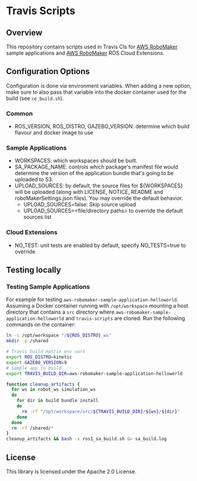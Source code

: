 # Travis Scripts

## Overview
This repository contains scripts used in Travis CIs for [AWS RoboMaker] sample applications and [AWS RoboMaker] ROS Cloud Extensions.

## Configuration Options

Configuration is done via environment variables. When adding a new option, make sure to also pass that variable into the docker container used for the build (see `ce_build.sh`).

### Common

* ROS_VERSION, ROS_DISTRO, GAZEBO_VERSION: determine which build flavour and docker image to use

### Sample Applications

* WORKSPACES: which workspaces should be built.
* SA_PACKAGE_NAME: controls which package's manifest file would determine the version of the application bundle that's going to be uploaded to S3.
* UPLOAD_SOURCES: by default, the source files for ${WORKSPACES} will be uploaded (along with LICENSE, NOTICE, README and roboMakerSettings.json files). You may override the default behavior.
  * UPLOAD_SOURCES=false: Skip source upload
  * UPLOAD_SOURCES=<file/directory paths> to override the default sources list

### Cloud Extensions

* NO_TEST: unit tests are enabled by default, specify NO_TESTS=true to override.

## Testing locally

### Testing Sample Applications

For example for testing `aws-robomaker-sample-application-helloworld`. Assuming a Docker container running with `/opt/workspace` mounting a host directory that contains a `src` directory where `aws-robomaker-sample-application-helloworld` and `travis-scripts` are cloned. Run the following commands on the container:

```bash
ln -s /opt/workspace "/${ROS_DISTRO}_ws"
mkdir -p /shared

# Travis build matrix env vars
export ROS_DISTRO=kinetic
export GAZEBO_VERSION=9
# Sample app to build
export TRAVIS_BUILD_DIR=aws-robomaker-sample-application-helloworld

function cleanup_artifacts {
  for ws in robot_ws simulation_ws
  do
    for dir in build bundle install
    do
      rm -rf "/opt/workspace/src/${TRAVIS_BUILD_DIR}/${ws}/${dir}"
    done
  done
  rm -rf /shared/*
}
cleanup_artifacts && bash -x ros1_sa_build.sh &> sa_build.log
```

## License

This library is licensed under the Apache 2.0 License. 

[AWS RoboMaker]: https://github.com/aws-robotics
